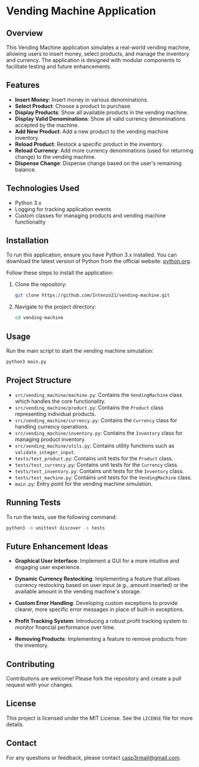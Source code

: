 # Vending Machine Application

## Overview

This Vending Machine application simulates a real-world vending machine, allowing users to insert money, select
products, and manage the inventory and currency. The application is designed with modular components to facilitate
testing and future enhancements.

## Features

- **Insert Money**: Insert money in various denominations.
- **Select Product**: Choose a product to purchase.
- **Display Products**: Show all available products in the vending machine.
- **Display Valid Denominations**: Show all valid currency denominations accepted by the machine.
- **Add New Product**: Add a new product to the vending machine inventory.
- **Reload Product**: Restock a specific product in the inventory.
- **Reload Currency**: Add more currency denominations (used for returning change) to the vending machine.
- **Dispense Change**: Dispense change based on the user's remaining balance.

## Technologies Used

- Python 3.x
- Logging for tracking application events
- Custom classes for managing products and vending machine functionality

## Installation

To run this application, ensure you have Python 3.x installed. You can download the latest version of Python from the
official website: [python.org](https://www.python.org/).

Follow these steps to install the application:

1. Clone the repository:

    ```sh
    git clone https://github.com/Intenzo21/vending-machine.git
    ```

2. Navigate to the project directory:
    ```sh
    cd vending-machine
    ```

## Usage

Run the main script to start the vending machine simulation:

```sh
python3 main.py
```

## Project Structure

- `src/vending_machine/machine.py`: Contains the `VendingMachine` class which handles the core functionality.
- `src/vending_machine/product.py`: Contains the `Product` class representing individual products.
- `src/vending_machine/currency.py`: Contains the `Currency` class for handling currency operations.
- `src/vending_machine/inventory.py`: Contains the `Inventory` class for managing product inventory.
- `src/vending_machine/utils.py`: Contains utility functions such as `validate_integer_input`.
- `tests/test_product.py`: Contains unit tests for the `Product` class.
- `tests/test_currency.py`: Contains unit tests for the `Currency` class.
- `tests/test_inventory.py`: Contains unit tests for the `Inventory` class.
- `tests/test_machine.py`: Contains unit tests for the `VendingMachine` class.
- `main.py`: Entry point for the vending machine simulation.

## Running Tests

To run the tests, use the following command:

```sh
python3 -m unittest discover -s tests
```

## Future Enhancement Ideas

- **Graphical User Interface**: Implement a GUI for a more intuitive and engaging user experience.

- **Dynamic Currency Restocking**: Implementing a feature that allows currency restocking based on user input (e.g.,
  amount inserted) or the available amount in the vending machine's storage.

- **Custom Error Handling**: Developing custom exceptions to provide clearer, more specific error messages in place of
  built-in exceptions.

- **Profit Tracking System**: Introducing a robust profit tracking system to monitor financial performance over time.

- **Removing Products**: Implementing a feature to remove products from the inventory.

## Contributing

Contributions are welcome! Please fork the repository and create a pull request with your changes.

## License

This project is licensed under the MIT License. See the `LICENSE` file for more details.

## Contact

For any questions or feedback, please contact [casp3rmail@gmail.com](mailto:casp3rmail@gmail.com).
